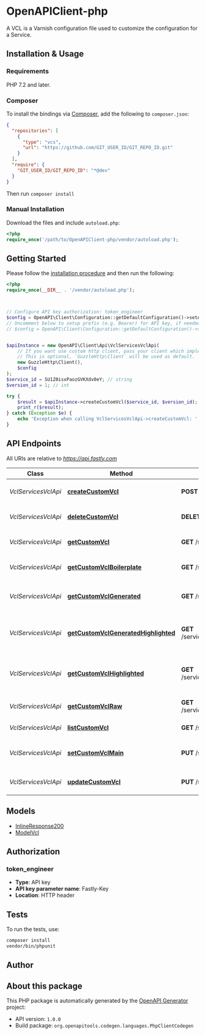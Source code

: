 # OpenAPIClient-php

A VCL is a Varnish configuration file used to customize the configuration for a Service.


## Installation & Usage

### Requirements

PHP 7.2 and later.

### Composer

To install the bindings via [Composer](https://getcomposer.org/), add the following to `composer.json`:

```json
{
  "repositories": [
    {
      "type": "vcs",
      "url": "https://github.com/GIT_USER_ID/GIT_REPO_ID.git"
    }
  ],
  "require": {
    "GIT_USER_ID/GIT_REPO_ID": "*@dev"
  }
}
```

Then run `composer install`

### Manual Installation

Download the files and include `autoload.php`:

```php
<?php
require_once('/path/to/OpenAPIClient-php/vendor/autoload.php');
```

## Getting Started

Please follow the [installation procedure](#installation--usage) and then run the following:

```php
<?php
require_once(__DIR__ . '/vendor/autoload.php');



// Configure API key authorization: token_engineer
$config = OpenAPI\Client\Configuration::getDefaultConfiguration()->setApiKey('Fastly-Key', 'YOUR_API_KEY');
// Uncomment below to setup prefix (e.g. Bearer) for API key, if needed
// $config = OpenAPI\Client\Configuration::getDefaultConfiguration()->setApiKeyPrefix('Fastly-Key', 'Bearer');


$apiInstance = new OpenAPI\Client\Api\VclServicesVclApi(
    // If you want use custom http client, pass your client which implements `GuzzleHttp\ClientInterface`.
    // This is optional, `GuzzleHttp\Client` will be used as default.
    new GuzzleHttp\Client(),
    $config
);
$service_id = SU1Z0isxPaozGVKXdv0eY; // string
$version_id = 1; // int

try {
    $result = $apiInstance->createCustomVcl($service_id, $version_id);
    print_r($result);
} catch (Exception $e) {
    echo 'Exception when calling VclServicesVclApi->createCustomVcl: ', $e->getMessage(), PHP_EOL;
}

```

## API Endpoints

All URIs are relative to *https://api.fastly.com*

Class | Method | HTTP request | Description
------------ | ------------- | ------------- | -------------
*VclServicesVclApi* | [**createCustomVcl**](docs/Api/VclServicesVclApi.md#createcustomvcl) | **POST** /service/{service_id}/version/{version_id}/vcl | Create a custom VCL file
*VclServicesVclApi* | [**deleteCustomVcl**](docs/Api/VclServicesVclApi.md#deletecustomvcl) | **DELETE** /service/{service_id}/version/{version_id}/vcl/{vcl_name} | Delete a custom VCL file
*VclServicesVclApi* | [**getCustomVcl**](docs/Api/VclServicesVclApi.md#getcustomvcl) | **GET** /service/{service_id}/version/{version_id}/vcl/{vcl_name} | Get a custom VCL file
*VclServicesVclApi* | [**getCustomVclBoilerplate**](docs/Api/VclServicesVclApi.md#getcustomvclboilerplate) | **GET** /service/{service_id}/version/{version_id}/boilerplate | Get boilerplate VCL
*VclServicesVclApi* | [**getCustomVclGenerated**](docs/Api/VclServicesVclApi.md#getcustomvclgenerated) | **GET** /service/{service_id}/version/{version_id}/generated_vcl | Get the generated VCL for a service
*VclServicesVclApi* | [**getCustomVclGeneratedHighlighted**](docs/Api/VclServicesVclApi.md#getcustomvclgeneratedhighlighted) | **GET** /service/{service_id}/version/{version_id}/generated_vcl/content | Get the generated VCL with syntax highlighting
*VclServicesVclApi* | [**getCustomVclHighlighted**](docs/Api/VclServicesVclApi.md#getcustomvclhighlighted) | **GET** /service/{service_id}/version/{version_id}/vcl/{vcl_name}/content | Get a custom VCL file with syntax highlighting
*VclServicesVclApi* | [**getCustomVclRaw**](docs/Api/VclServicesVclApi.md#getcustomvclraw) | **GET** /service/{service_id}/version/{version_id}/vcl/{vcl_name}/download | Download a custom VCL file
*VclServicesVclApi* | [**listCustomVcl**](docs/Api/VclServicesVclApi.md#listcustomvcl) | **GET** /service/{service_id}/version/{version_id}/vcl | List custom VCL files
*VclServicesVclApi* | [**setCustomVclMain**](docs/Api/VclServicesVclApi.md#setcustomvclmain) | **PUT** /service/{service_id}/version/{version_id}/vcl/{vcl_name}/main | Set a custom VCL file as main
*VclServicesVclApi* | [**updateCustomVcl**](docs/Api/VclServicesVclApi.md#updatecustomvcl) | **PUT** /service/{service_id}/version/{version_id}/vcl/{vcl_name} | Update a custom VCL file

## Models

- [InlineResponse200](docs/Model/InlineResponse200.md)
- [ModelVcl](docs/Model/ModelVcl.md)

## Authorization

### token_engineer

- **Type**: API key
- **API key parameter name**: Fastly-Key
- **Location**: HTTP header


## Tests

To run the tests, use:

```bash
composer install
vendor/bin/phpunit
```

## Author



## About this package

This PHP package is automatically generated by the [OpenAPI Generator](https://openapi-generator.tech) project:

- API version: `1.0.0`
- Build package: `org.openapitools.codegen.languages.PhpClientCodegen`
